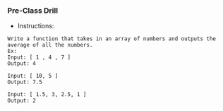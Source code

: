 ### Pre-Class Drill

* Instructions:

```
Write a function that takes in an array of numbers and outputs the average of all the numbers.
Ex:
Input: [ 1 , 4 , 7 ]
Output: 4

Input: [ 10, 5 ]
Output: 7.5

Input: [ 1.5, 3, 2.5, 1 ]
Output: 2
```
